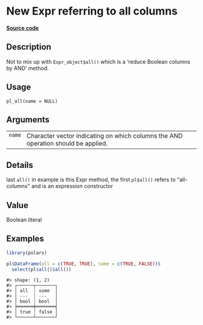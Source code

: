 

# New Expr referring to all columns

[**Source code**](https://github.com/pola-rs/r-polars/tree/1fd6c01b862685c50e295d9b2ef690a69c3a7963/R/functions__lazy.R#L16)

## Description

Not to mix up with <code>Expr_object$all()</code> which is a ‘reduce
Boolean columns by AND’ method.

## Usage

<pre><code class='language-R'>pl_all(name = NULL)
</code></pre>

## Arguments

<table>
<tr>
<td style="white-space: nowrap; font-family: monospace; vertical-align: top">
<code id="pl_all_:_name">name</code>
</td>
<td>
Character vector indicating on which columns the AND operation should be
applied.
</td>
</tr>
</table>

## Details

last <code>all()</code> in example is this Expr method, the first
<code>pl$all()</code> refers to "all-columns" and is an expression
constructor

## Value

Boolean literal

## Examples

``` r
library(polars)

pl$DataFrame(all = c(TRUE, TRUE), some = c(TRUE, FALSE))$
  select(pl$all()$all())
```

    #> shape: (1, 2)
    #> ┌──────┬───────┐
    #> │ all  ┆ some  │
    #> │ ---  ┆ ---   │
    #> │ bool ┆ bool  │
    #> ╞══════╪═══════╡
    #> │ true ┆ false │
    #> └──────┴───────┘
